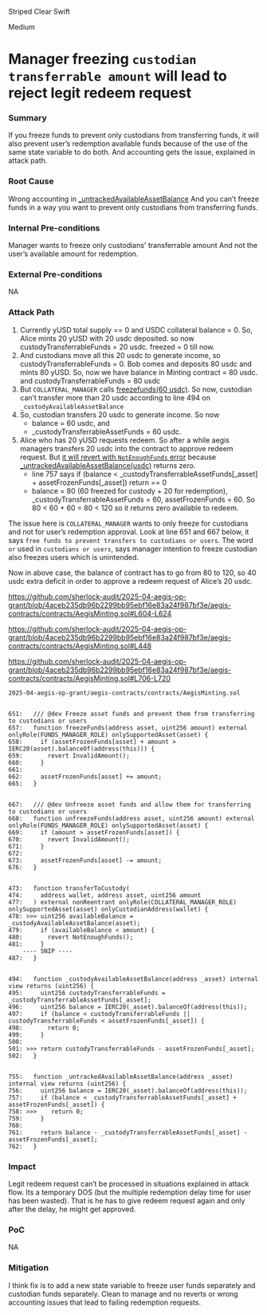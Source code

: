 Striped Clear Swift

Medium

# Manager freezing `custodian transferrable amount` will lead to reject legit redeem request

### Summary

If you freeze funds to prevent only custodians from transferring funds, it will also prevent user’s redemption available funds because of the use of the same state variable to do both.
And accounting gets the issue, explained in attack path.


### Root Cause

Wrong accounting in [_untrackedAvailableAssetBalance](https://github.com/sherlock-audit/2025-04-aegis-op-grant/blob/4aceb235db96b2299bb95ebf16e83a24f987bf3e/aegis-contracts/contracts/AegisMinting.sol#L722)
And you can’t freeze funds in a way you want to prevent only custodians from transferring funds.


### Internal Pre-conditions

Manager wants to freeze only custodians' transferrable amount
And not the user’s available amount for redemption.

### External Pre-conditions

NA

### Attack Path

1. Currently yUSD total supply == 0 and USDC collateral balance = 0. So, Alice mints 20 yUSD with 20 usdc deposited. so now custodyTransferrableFunds = 20 usdc. freezed = 0 till now.
2. And custodians move all this 20 usdc to generate income, so custodyTransferrableFunds = 0. Bob comes and deposits 80 usdc and mints 80 yUSD. So, now we have balance in Minting contract = 80 usdc. and custodyTransferrableFunds = 80 usdc
3. But `COLLATERAL_MANAGER` calls [freezefunds(60 usdc)](https://github.com/sherlock-audit/2025-04-aegis-op-grant/blob/4aceb235db96b2299bb95ebf16e83a24f987bf3e/aegis-contracts/contracts/AegisMinting.sol#L605). So now, custodian can’t transfer more than 20 usdc according to line 494 on `_custodyAvailableAssetBalance`
4. So, custodian transfers 20 usdc to generate income. So now
    - balance = 60 usdc, and
    - _custodyTransferrableAssetFunds = 60 usdc.
5. Alice who has 20 yUSD requests redeem. So after a while aegis managers transfers 20 usdc into the contract to  approve redeem request. But [it will revert with `NotEnoughFunds` error](https://github.com/sherlock-audit/2025-04-aegis-op-grant/blob/4aceb235db96b2299bb95ebf16e83a24f987bf3e/aegis-contracts/contracts/AegisMinting.sol#L340-L343) because [_untrackedAvailableAssetBalance(usdc)](https://github.com/sherlock-audit/2025-04-aegis-op-grant/blob/4aceb235db96b2299bb95ebf16e83a24f987bf3e/aegis-contracts/contracts/AegisMinting.sol#L718-L720) returns zero.
    - line 757 says if (balance < _custodyTransferrableAssetFunds[_asset] + assetFrozenFunds[_asset]) return == 0
    - balance = 80 (60 freezed for custody + 20 for redemption), _custodyTransferrableAssetFunds = 60, assetFrozenFunds = 60. So 80 < 60 + 60 = 80 < 120 so it returns zero available to redeem.

The issue here is `COLLATERAL_MANAGER` wants to only freeze for custodians and not for user’s redemption approval. Look at line 651 and 667 below, it says `free funds to prevent transfers to custodians or users`. The word `or` used in `custodians or users`, says manager intention to freeze custodian also freezes users which is unintended.

Now in above case, the balance of contract has to go from 80 to 120, so 40 usdc extra deficit in order to approve a redeem request of Alice’s 20 usdc.

https://github.com/sherlock-audit/2025-04-aegis-op-grant/blob/4aceb235db96b2299bb95ebf16e83a24f987bf3e/aegis-contracts/contracts/AegisMinting.sol#L604-L624

https://github.com/sherlock-audit/2025-04-aegis-op-grant/blob/4aceb235db96b2299bb95ebf16e83a24f987bf3e/aegis-contracts/contracts/AegisMinting.sol#L448

https://github.com/sherlock-audit/2025-04-aegis-op-grant/blob/4aceb235db96b2299bb95ebf16e83a24f987bf3e/aegis-contracts/contracts/AegisMinting.sol#L706-L720


```solidity
2025-04-aegis-op-grant/aegis-contracts/contracts/AegisMinting.sol


651:   /// @dev Freeze asset funds and prevent them from transferring to custodians or users
657:   function freezeFunds(address asset, uint256 amount) external onlyRole(FUNDS_MANAGER_ROLE) onlySupportedAsset(asset) {
658:     if (assetFrozenFunds[asset] + amount > IERC20(asset).balanceOf(address(this))) {
659:       revert InvalidAmount();
660:     }
661: 
662:     assetFrozenFunds[asset] += amount;
665:   }


667:   /// @dev Unfreeze asset funds and allow them for transferring to custodians or users
668:   function unfreezeFunds(address asset, uint256 amount) external onlyRole(FUNDS_MANAGER_ROLE) onlySupportedAsset(asset) {
669:     if (amount > assetFrozenFunds[asset]) {
670:       revert InvalidAmount();
671:     }
672: 
673:     assetFrozenFunds[asset] -= amount;
676:   }


473:   function transferToCustody(
474:     address wallet, address asset, uint256 amount
477:   ) external nonReentrant onlyRole(COLLATERAL_MANAGER_ROLE) onlySupportedAsset(asset) onlyCustodianAddress(wallet) {
478: >>> uint256 availableBalance = _custodyAvailableAssetBalance(asset);
479:     if (availableBalance < amount) {
480:       revert NotEnoughFunds();
481:     }
    ---- SNIP ----
487:   }


494:   function _custodyAvailableAssetBalance(address _asset) internal view returns (uint256) {
495:     uint256 custodyTransferrableFunds = _custodyTransferrableAssetFunds[_asset];
496:     uint256 balance = IERC20(_asset).balanceOf(address(this));
497:     if (balance < custodyTransferrableFunds || custodyTransferrableFunds < assetFrozenFunds[_asset]) {
498:       return 0;
499:     }
500: 
501: >>> return custodyTransferrableFunds - assetFrozenFunds[_asset];
502:   }


755:   function _untrackedAvailableAssetBalance(address _asset) internal view returns (uint256) {
756:     uint256 balance = IERC20(_asset).balanceOf(address(this));
757:     if (balance < _custodyTransferrableAssetFunds[_asset] + assetFrozenFunds[_asset]) {
758: >>>    return 0;
759:     }
760: 
761:     return balance - _custodyTransferrableAssetFunds[_asset] - assetFrozenFunds[_asset];
762:   }

```

### Impact

Legit redeem request can’t be processed in situations explained in attack flow. Its a temporary DOS (but the multiple redemption delay time for user has been wasted). That is he has to give redeem request again and only after the delay, he might get approved.

### PoC

NA

### Mitigation

I think fix is to add a new state variable to freeze user funds separately and custodian funds separately.
Clean to manage and no reverts or wrong accounting issues that lead to failing redemption requests.